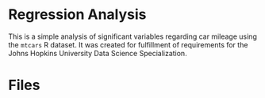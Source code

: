 # Regression Analysis

This is a simple analysis of significant variables regarding car mileage using the `mtcars` R dataset.
It was created for fulfillment of requirements for the Johns Hopkins University Data Science Specialization.

# Files